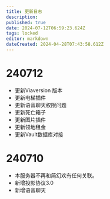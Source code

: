 ```yaml
---
title: 更新日志
description: 
published: true
date: 2024-07-12T06:59:23.624Z
tags: locked
editor: markdown
dateCreated: 2024-04-28T07:43:58.612Z
---
```


# 240712
- 更新Viaversion 版本
- 更新电梯插件
- 更新语音聊天权限问题
- 更新死亡箱子
- 更新图片插件
- 更新领地租金
- 更新Vault数据库对接
# 240710
- 本服务器不再和简幻欢有任何关联。
- 新增投影协议3.0
- 新增语音聊天